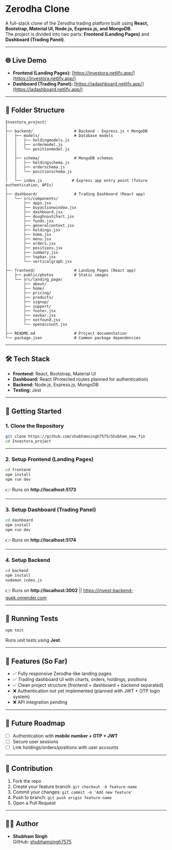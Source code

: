 # Zerodha Clone

A full-stack clone of the Zerodha trading platform built using **React, Bootstrap, Material UI, Node.js, Express.js, and MongoDB**.  
The project is divided into two parts: **Frontend (Landing Pages)** and **Dashboard (Trading Panel)**.  

---

## 🌐 Live Demo

- **Frontend (Landing Pages):** [https://investora.netlify.app/](https://investora.netlify.app/)  
- **Dashboard (Trading Panel):** [https://iadashboard.netlify.app/](https://iadashboard.netlify.app/)  

---

## 📂 Folder Structure

```
Investora_project/
│
├── backend/                  # Backend - Express.js + MongoDB
│   ├── models/               # Database models
│   │   ├── holdingmodels.js
│   │   ├── ordermodel.js
│   │   └── positionmodel.js
│   │
│   ├── schema/               # MongoDB schemas
│   │   ├── holdingschema.js
│   │   ├── orderschema.js
│   │   └── positionschema.js
│   │
│   └── index.js             # Express app entry point (future authentication, APIs)
│
├── dashboard/                # Trading Dashboard (React app)
│   └── src/components/
│       ├── apps.jsx
│       ├── buyactionwindow.jsx
│       ├── dashboard.jsx
│       ├── doughnoutchart.jsx
│       ├── funds.jsx
│       ├── generalcontext.jsx
│       ├── holdings.jsx
│       ├── home.jsx
│       ├── menu.jsx
│       ├── orders.jsx
│       ├── positions.jsx
│       ├── summary.jsx
│       ├── topbar.jsx
│       └── verticalgraph.jsx
│
├── frontend/                 # Landing Pages (React app)
│   ├── public/photos         # Static images
│   └── src/landing_page/
│       ├── about/
│       ├── home/
│       ├── pricing/
│       ├── products/
│       ├── signup/
│       ├── support/
│       ├── footer.jsx
│       ├── navbar.jsx
│       ├── notfound.jsx
│       └── openaccount.jsx
│
├── README.md                 # Project documentation
└── package.json              # Common package dependencies
```

---

## 🛠️ Tech Stack

- **Frontend:** React, Bootstrap, Material UI  
- **Dashboard:** React (Protected routes planned for authentication)  
- **Backend:** Node.js, Express.js, MongoDB  
- **Testing:** Jest  

---

## 🚀 Getting Started

### 1. Clone the Repository
```bash
git clone https://github.com/shubhamsingh7575/Shubham_new_fin
cd Investora_project
```

---

### 2. Setup Frontend (Landing Pages)
```bash
cd frontend
npm install
npm run dev
```
👉 Runs on **http://localhost:5173**

---

### 3. Setup Dashboard (Trading Panel)
```bash
cd dashboard
npm install
npm run dev
```
👉 Runs on **http://localhost:5174**

---

### 4. Setup Backend
```bash
cd backend
npm install
nodemon index.js
```
👉 Runs on **http://localhost:3002** || https://invest-backend-guek.onrender.com



---

## 🧪 Running Tests
```bash
npm test
```
Runs unit tests using **Jest**.

---

## 🔮 Features (So Far)

- ✅ Fully responsive Zerodha-like landing pages  
- ✅ Trading dashboard UI with charts, orders, holdings, positions  
- ✅ Clean project structure (frontend + dashboard + backend separated)  
- ❌ Authentication not yet implemented (planned with JWT + OTP login system)  
- ❌ API integration pending  

---

## 📌 Future Roadmap

- [ ] Authentication with **mobile number + OTP + JWT**  
- [ ] Secure user sessions  
- [ ] Link holdings/orders/positions with user accounts  

---

## 🤝 Contribution

1. Fork the repo  
2. Create your feature branch: `git checkout -b feature-name`  
3. Commit your changes: `git commit -m 'Add new feature'`  
4. Push to branch: `git push origin feature-name`  
5. Open a Pull Request  

---

## 👨‍💻 Author

- **Shubham Singh**  
GitHub: [shubhamsingh7575](https://github.com/shubhamsingh7575/)  
